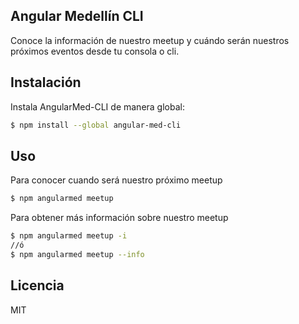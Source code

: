 ## Angular Medellín CLI
Conoce la información de nuestro meetup y cuándo serán nuestros próximos eventos desde tu consola o cli.

## Instalación
Instala AngularMed-CLI de manera global:
```bash
$ npm install --global angular-med-cli
```

## Uso
Para conocer cuando será nuestro próximo meetup
```bash 
$ npm angularmed meetup
```

Para obtener más información sobre nuestro meetup
```bash 
$ npm angularmed meetup -i
//ó
$ npm angularmed meetup --info
```

## Licencia
MIT
